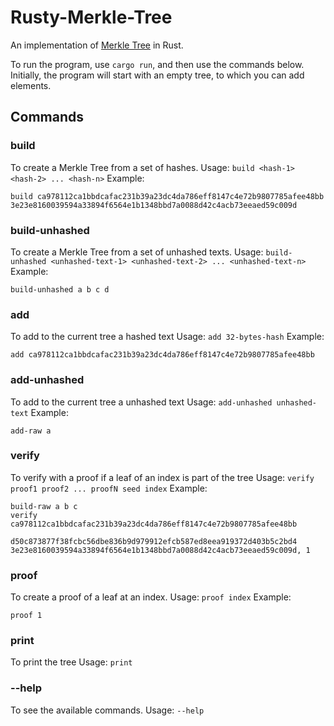 # Rusty-Merkle-Tree

An implementation of [Merkle Tree](https://en.wikipedia.org/wiki/Merkle_tree) in Rust.

To run the program, use `cargo run`, and then use the commands below. Initially, the program will start with an empty tree, to which you can add elements.

## Commands

### build
To create a Merkle Tree from a set of hashes.
Usage: `build <hash-1> <hash-2> ... <hash-n>`
Example: 
``` 
build ca978112ca1bbdcafac231b39a23dc4da786eff8147c4e72b9807785afee48bb 3e23e8160039594a33894f6564e1b1348bbd7a0088d42c4acb73eeaed59c009d
```

### build-unhashed
To create a Merkle Tree from a set of unhashed texts.
Usage: `build-unhashed <unhashed-text-1> <unhashed-text-2> ... <unhashed-text-n>`
Example:
``` 
build-unhashed a b c d
```

### add
To add to the current tree a hashed text
Usage: `add 32-bytes-hash`
Example:
``` 
add ca978112ca1bbdcafac231b39a23dc4da786eff8147c4e72b9807785afee48bb
```

### add-unhashed
To add to the current tree a unhashed text
Usage: `add-unhashed unhashed-text`
Example:
``` 
add-raw a
```

### verify
To verify with a proof if a leaf of an index is part of the tree
Usage: `verify proof1 proof2 ... proofN seed index`
Example:
``` 
build-raw a b c
verify ca978112ca1bbdcafac231b39a23dc4da786eff8147c4e72b9807785afee48bb
                d50c873877f38fcbc56dbe836b9d979912efcb587ed8eea919372d403b5c2bd4 3e23e8160039594a33894f6564e1b1348bbd7a0088d42c4acb73eeaed59c009d, 1
```

### proof
To create a proof of a leaf at an index.
Usage: `proof index`
Example:
``` 
proof 1
```

### print
To print the tree
Usage: `print`

### --help
To see the available commands.
Usage: `--help`


